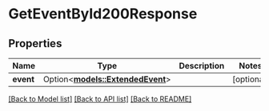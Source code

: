 # GetEventById200Response

## Properties

Name | Type | Description | Notes
------------ | ------------- | ------------- | -------------
**event** | Option<[**models::ExtendedEvent**](ExtendedEvent.md)> |  | [optional]

[[Back to Model list]](../README.md#documentation-for-models) [[Back to API list]](../README.md#documentation-for-api-endpoints) [[Back to README]](../README.md)


